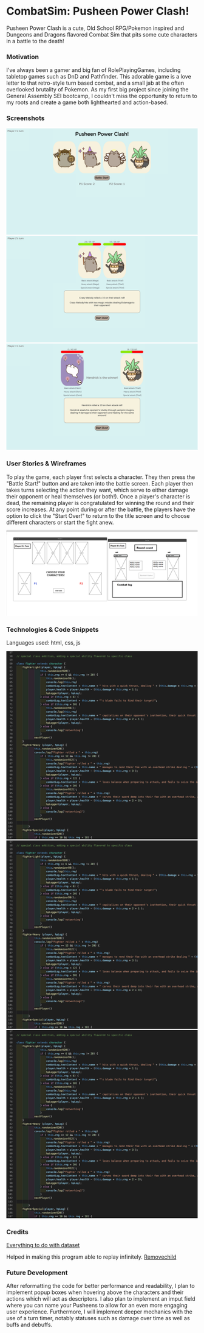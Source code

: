 # CombatSim: Pusheen Power Clash!

Pusheen Power Clash is a cute, Old School RPG/Pokemon inspired and Dungeons and Dragons flavored Combat Sim that pits some cute characters in a battle to the death!

### Motivation

I've always been a gamer and big fan of RolePlayingGames, including tabletop games such as DnD and Pathfinder. This adorable game is a love letter to that retro-style turn based combat, and a small jab at the often overlooked brutality of Pokemon. As my first big project since joining the General Assembly SEI bootcamp, I couldn't miss the opportunity to return to my roots and create a game both lighthearted and action-based. 

### Screenshots

![Game1](https://github.com/TeddySpaghet/CombatSim/blob/main/assets/PusheenGame1.png)
![Game2](https://github.com/TeddySpaghet/CombatSim/blob/main/assets/PusheenGame2.png)
![Game3](https://github.com/TeddySpaghet/CombatSim/blob/main/assets/PusheenGame3.png)

### User Stories & Wireframes

To play the game, each player first selects a character. They then press the "Battle Start!" button and are taken into the battle screen. Each player then takes turns selecting the action they want, which serve to either damage their opponent or heal themselves (or both!). Once a player's character is dead, the remaining player is congratulated for winning the round and their score increases. At any point during or after the battle, the players have the option to click the "Start Over!" to return to the title screen and to choose different characters or start the fight anew.

![WireFrame](https://github.com/TeddySpaghet/CombatSim/blob/main/assets/project1WireFrame.png)

### Technologies & Code Snippets

Languages used: html, css, js

![Classes](https://github.com/TeddySpaghet/CombatSim/blob/main/assets/P1code1.png)
![Dynamic action selector](https://github.com/TeddySpaghet/CombatSim/blob/main/assets/P1code1.png)
![Event listener](https://github.com/TeddySpaghet/CombatSim/blob/main/assets/P1code1.png)

### Credits

[Everything to do with dataset](https://developer.mozilla.org/en-US/docs/Web/HTML/Global_attributes/data-*)

Helped in making this program able to replay infinitely. [Removechild](https://www.w3schools.com/jsref/met_node_removechild.asp)

### Future Development

After reformatting the code for better performance and readability, I plan to implement popup boxes when hovering above the characters and their actions which will act as descriptors. I also plan to implement an imput field where you can name your Pusheens to allow for an even more engaging user experience. Furthermore, I will implement deeper mechanics with the use of a turn timer, notably statuses such as damage over time as well as buffs and debuffs.
